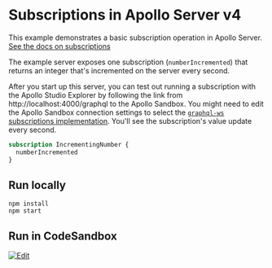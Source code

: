 # Subscriptions in Apollo Server v4

This example demonstrates a basic subscription operation in Apollo Server. [See the docs on subscriptions](https://www.apollographql.com/docs/apollo-server/data/subscriptions/)

The example server exposes one subscription (`numberIncremented`) that returns an integer that's incremented on the server every second.

After you start up this server, you can test out running a subscription with the Apollo Studio Explorer by following the link from http://localhost:4000/graphql to the Apollo Sandbox. You might need to edit the Apollo Sandbox connection settings to select the [`graphql-ws` subscriptions implementation](https://www.apollographql.com/docs/studio/explorer/additional-features/#subscription-support). You'll see the subscription's value update every second.

```graphql
subscription IncrementingNumber {
  numberIncremented
}
```

## Run locally

```shell
npm install
npm start
```

## Run in CodeSandbox

<a href="https://codesandbox.io/s/github/apollographql/docs-examples/tree/main/apollo-server/v4/subscriptions-graphql-ws?fontsize=14&hidenavigation=1&initialpath=%2Fgraphql&theme=dark">
  <img alt="Edit" src="https://codesandbox.io/static/img/play-codesandbox.svg">
</a>
